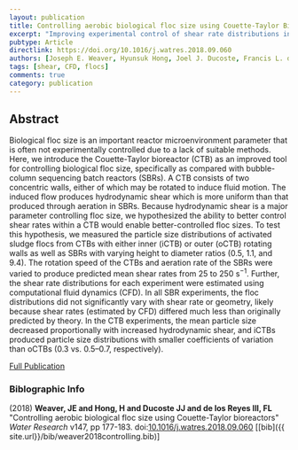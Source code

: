 ```yaml
---
layout: publication
title: Controlling aerobic biological floc size using Couette-Taylor Bioreactors
excerpt: "Improving experimental control of shear rate distributions in bioreactors."
pubtype: Article
directlink: https://doi.org/10.1016/j.watres.2018.09.060
authors: [Joseph E. Weaver, Hyunsuk Hong, Joel J. Ducoste, Francis L. de los Reyes III]
tags: [shear, CFD, flocs]
comments: true
category: publication
---
```

## Abstract
Biological floc size is an important reactor microenvironment parameter that is often not experimentally controlled due to a lack of suitable methods. Here, we introduce the Couette-Taylor bioreactor (CTB) as an improved tool for controlling biological floc size, specifically as compared with bubble-column sequencing batch reactors (SBRs). A CTB consists of two concentric walls, either of which may be rotated to induce fluid motion. The induced flow produces hydrodynamic shear which is more uniform than that produced through aeration in SBRs. Because hydrodynamic shear is a major parameter controlling floc size, we hypothesized the ability to better control shear rates within a CTB would enable better-controlled floc sizes. To test this hypothesis, we measured the particle size distributions of activated sludge flocs from CTBs with either inner (iCTB) or outer (oCTB) rotating walls as well as SBRs with varying height to diameter ratios (0.5, 1.1, and 9.4). The rotation speed of the CTBs and aeration rate of the SBRs were varied to produce predicted mean shear rates from 25 to 250 s<sup>−1</sup>. Further, the shear rate distributions for each experiment were estimated using computational fluid dynamics (CFD). In all SBR experiments, the floc distributions did not significantly vary with shear rate or geometry, likely because shear rates (estimated by CFD) differed much less than originally predicted by theory. In the CTB experiments, the mean particle size decreased proportionally with increased hydrodynamic shear, and iCTBs produced particle size distributions with smaller coefficients of variation than oCTBs (0.3 vs. 0.5–0.7, respectively).

[Full Publication](https://doi.org/10.1016/j.watres.2018.09.060)


### Biblographic Info
(2018) **Weaver, JE and Hong, H and Ducoste JJ and de los Reyes III, FL** "Controlling aerobic biological floc size using Couette-Taylor bioreactors" *Water Research* v147, pp 177-183. doi:[10.1016/j.watres.2018.09.060](https://doi.org/10.1016/j.watres.2018.09.060) \[[bib]({{ site.url}}/bib/weaver2018controlling.bib)\]

